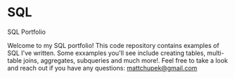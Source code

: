 # SQL
SQL Portfolio

Welcome to my SQL portfolio! This code repository contains examples of SQL I've written. Some exxamples you'll see include creating tables, multi-table joins, aggregates, subqueries and much more!. Feel free to take a look and reach out if you have any questions: mattchupek@gmail.com
